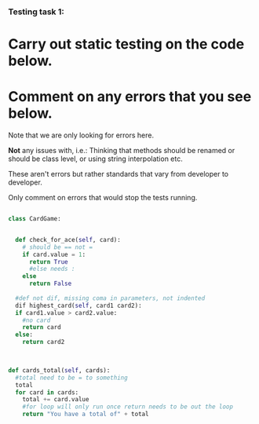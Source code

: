 ### Testing task 1:

# Carry out static testing on the code below.
# Comment on any errors that you see below.

Note that we are only looking for errors here.

**Not** any issues with, i.e.: 
Thinking that methods should be renamed or should be class level, or using string interpolation etc. 

These aren't errors but rather standards that vary from developer to developer. 

Only comment on errors that would stop the tests running.

```python

class CardGame:


  def check_for_ace(self, card):
    # should be == not =
    if card.value = 1:
      return True
      #else needs :
    else
      return False
   
  #def not dif, missing coma in parameters, not indented
  dif highest_card(self, card1 card2):
  if card1.value > card2.value:
    #no card
    return card
  else:
    return card2
  


def cards_total(self, cards):
  #total need to be = to something
  total
  for card in cards:
    total += card.value
    #for loop will only run once return needs to be out the loop
    return "You have a total of" + total
  
```
